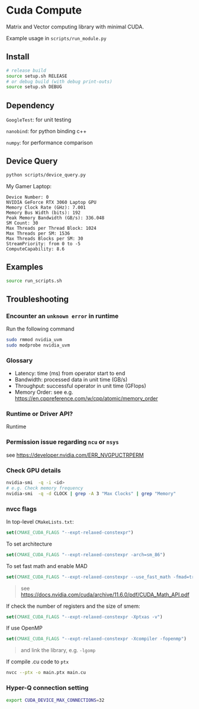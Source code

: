 # Cuda Compute

Matrix and Vector computing library with minimal CUDA.

Example usage in `scripts/run_module.py`

## Install

```bash
# release build
source setup.sh RELEASE
# or debug build (with debug print-outs)
source setup.sh DEBUG
```

## Dependency

`GoogleTest`: for unit testing

`nanobind`: for python binding c++

`numpy`: for performance comparison

## Device Query

```bash
python scripts/device_query.py
```

My Gamer Laptop:

```text
Device Number: 0
NVIDIA GeForce RTX 3060 Laptop GPU
Memory Clock Rate (GHz): 7.001
Memory Bus Width (bits): 192
Peak Memory Bandwidth (GB/s): 336.048
SM Count: 30
Max Threads per Thread Block: 1024
Max Threads per SM: 1536
Max Threads Blocks per SM: 30
StreamPriority: from 0 to -5
ComputeCapability: 8.6
```

## Examples

```bash
source run_scripts.sh
```

## Troubleshooting

### Encounter an `unknown error` in runtime

Run the following command

```bash
sudo rmmod nvidia_uvm
sudo modprobe nvidia_uvm
```

### Glossary

- Latency: time (ms) from operator start to end
- Bandwidth: processed data in unit time (GB/s)
- Throughput: successful operator in unit time (GFlops)
- Memory Order: see e.g. <https://en.cppreference.com/w/cpp/atomic/memory_order>

### Runtime or Driver API?

Runtime

### Permission issue regarding `ncu` or `nsys`

see <https://developer.nvidia.com/ERR_NVGPUCTRPERM>

### Check GPU details

```bash
nvidia-smi  -q -i <id>
# e.g. Check memory frequency
nvidia-smi  -q -d CLOCK | grep -A 3 "Max Clocks" | grep "Memory"
```

### nvcc flags

In top-level `CMakeLists.txt`:

```cmake
set(CMAKE_CUDA_FLAGS "--expt-relaxed-constexpr")
```

To set architecture

```cmake
set(CMAKE_CUDA_FLAGS "--expt-relaxed-constexpr -arch=sm_86")
```

To set fast math and enable MAD

```cmake
set(CMAKE_CUDA_FLAGS "--expt-relaxed-constexpr --use_fast_math -fmad=true")
```

> see <https://docs.nvidia.com/cuda/archive/11.6.0/pdf/CUDA_Math_API.pdf>

If check the number of registers and the size of smem:

```cmake
set(CMAKE_CUDA_FLAGS "--expt-relaxed-constexpr -Xptxas -v")
```

If use OpenMP

```cmake
set(CMAKE_CUDA_FLAGS "--expt-relaxed-constexpr -Xcompiler -fopenmp")
```

> and link the library, e.g. `-lgomp`

If compile .cu code to `ptx`

```bash
nvcc --ptx -o main.ptx main.cu
```

### Hyper-Q connection setting

```bash
export CUDA_DEVICE_MAX_CONNECTIONS=32
```
